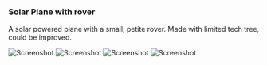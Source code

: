 ### Solar Plane with rover

A solar powered plane with a small, petite rover.
Made with limited tech tree, could be improved.

![Screenshot](Screenshot1.png?raw=true)
![Screenshot](Screenshot2.png?raw=true)
![Screenshot](Screenshot3.png?raw=true)
![Screenshot](Screenshot4.png?raw=true)